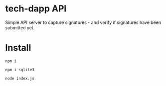 # tech-dapp API

Simple API server to capture signatures - and verify if signatures have been submitted yet.

# Install

`npm i`

`npm i sqlite3`

`node index.js`


